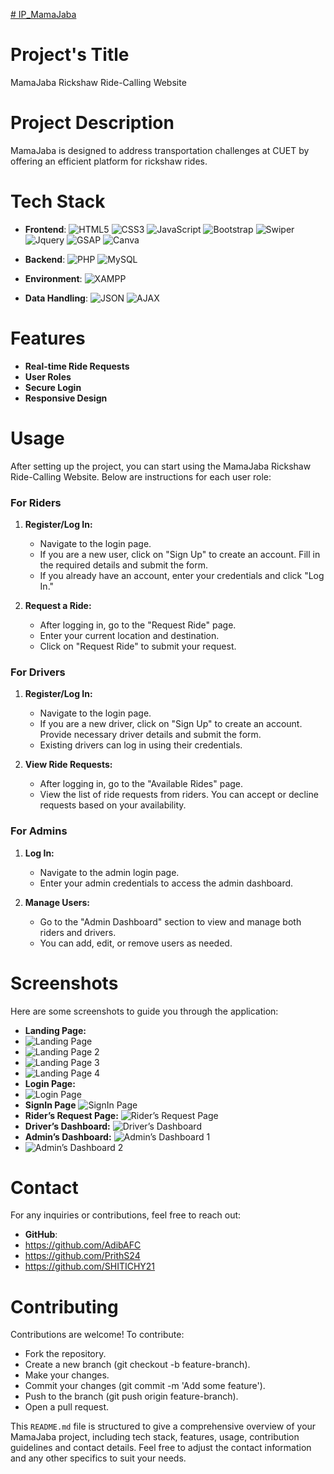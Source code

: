 [# IP_MamaJaba](https://adibafc.github.io/IP_MamaJaba/)


# Project's Title
MamaJaba Rickshaw Ride-Calling Website

# Project Description
MamaJaba is designed to address transportation challenges at CUET by offering an efficient platform for rickshaw rides.

# Tech Stack
- **Frontend**: 
  ![HTML5](https://img.shields.io/badge/-HTML5-E34F26?logo=html5&logoColor=white&style=for-the-badge)
  ![CSS3](https://img.shields.io/badge/-CSS3-1572B6?logo=css3&logoColor=white&style=for-the-badge)
  ![JavaScript](https://img.shields.io/badge/-JavaScript-F7DF1E?logo=javascript&logoColor=black&style=for-the-badge)
  ![Bootstrap](https://img.shields.io/badge/-Bootstrap-563D7C?logo=bootstrap&logoColor=white&style=for-the-badge)
  ![Swiper](https://img.shields.io/badge/Swiper-%236332F6?style=for-the-badge&logo=Swiper)
  ![Jquery](https://img.shields.io/badge/Jquery-%230769AD?style=for-the-badge&logo=Jquery)
  ![GSAP](https://img.shields.io/badge/GSAP-%2310EA45?style=for-the-badge&logo=GSAP)
  ![Canva](https://img.shields.io/badge/Canva-%2300C4CC?style=for-the-badge&logo=Canva&labelColor=black)
  
- **Backend**: 
  ![PHP](https://img.shields.io/badge/-PHP-777BB4?logo=php&logoColor=white&style=for-the-badge)
  ![MySQL](https://img.shields.io/badge/-MySQL-4479A1?logo=mysql&logoColor=white&style=for-the-badge)

- **Environment**: 
  ![XAMPP](https://img.shields.io/badge/-XAMPP-FB7A24?logo=xampp&logoColor=white&style=for-the-badge)

- **Data Handling**: 
  ![JSON](https://img.shields.io/badge/-JSON-000000?logo=json&logoColor=white&style=for-the-badge)
  ![AJAX](https://img.shields.io/badge/-AJAX-4B8BBE?logo=ajax&logoColor=white&style=for-the-badge)

# Features
- **Real-time Ride Requests**
- **User Roles**
- **Secure Login**
- **Responsive Design** 

# Usage
After setting up the project, you can start using the MamaJaba Rickshaw Ride-Calling Website. Below are instructions for each user role:

### For Riders
1. **Register/Log In:**
   - Navigate to the login page.
   - If you are a new user, click on "Sign Up" to create an account. Fill in the required details and submit the form.
   - If you already have an account, enter your credentials and click "Log In."

2. **Request a Ride:**
   - After logging in, go to the "Request Ride" page.
   - Enter your current location and destination.
   - Click on "Request Ride" to submit your request.

### For Drivers
1. **Register/Log In:**
   - Navigate to the login page.
   - If you are a new driver, click on "Sign Up" to create an account. Provide necessary driver details and submit the form.
   - Existing drivers can log in using their credentials.

2. **View Ride Requests:**
   - After logging in, go to the "Available Rides" page.
   - View the list of ride requests from riders. You can accept or decline requests based on your availability.
   
### For Admins
1. **Log In:**
   - Navigate to the admin login page.
   - Enter your admin credentials to access the admin dashboard.

2. **Manage Users:**
   - Go to the "Admin Dashboard" section to view and manage both riders and drivers.
   - You can add, edit, or remove users as needed.

# Screenshots

Here are some screenshots to guide you through the application:

- **Landing Page:**
&nbsp;
- ![Landing Page](screenshots/landing1.jpg)
- ![Landing Page 2](screenshots/landing2.jpg)
- ![Landing Page 3](screenshots/landing3.jpg)
- ![Landing Page 4](screenshots/landing4.jpg)
  &nbsp;
  &nbsp;
- **Login Page:**
- ![Login Page](screenshots/login.jpg)
&nbsp;
&nbsp;
- **SignIn Page** ![SignIn Page](screenshots/signin.jpg)
  &nbsp;
  &nbsp;
- **Rider’s Request Page:** ![Rider’s Request Page](screenshots/rider.jpg)
 &nbsp;
 &nbsp;
- **Driver’s Dashboard:** ![Driver’s Dashboard](screenshots/driver.jpg)
- **Admin’s Dashboard:** ![Admin’s Dashboard 1](screenshots/admin1.jpg)
- ![Admin’s Dashboard 2](screenshots/admin2.jpg)

# Contact
For any inquiries or contributions, feel free to reach out:
- **GitHub**:
-  https://github.com/AdibAFC
- https://github.com/PrithS24
- https://github.com/SHITICHY21

# Contributing
Contributions are welcome! To contribute:

- Fork the repository.
- Create a new branch (git checkout -b feature-branch).
- Make your changes.
- Commit your changes (git commit -m 'Add some feature').
- Push to the branch (git push origin feature-branch).
- Open a pull request.
  
This `README.md` file is structured to give a comprehensive overview of your MamaJaba project, including tech stack, features, usage, contribution guidelines and contact details. Feel free to adjust the contact information and any other specifics to suit your needs.






